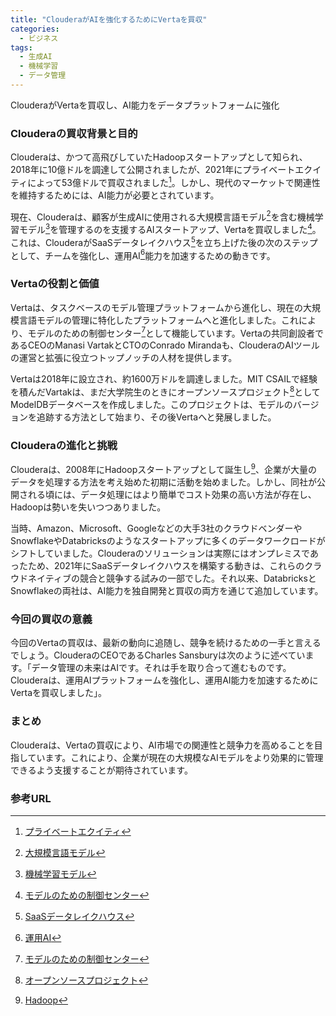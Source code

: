 ```yaml
---
title: "ClouderaがAIを強化するためにVertaを買収"
categories:
  - ビジネス
tags:
  - 生成AI
  - 機械学習
  - データ管理
---
```

ClouderaがVertaを買収し、AI能力をデータプラットフォームに強化

### Clouderaの買収背景と目的

Clouderaは、かつて高飛びしていたHadoopスタートアップとして知られ、2018年に10億ドルを調達して公開されましたが、2021年にプライベートエクイティによって53億ドルで買収されました[^7]。しかし、現代のマーケットで関連性を維持するためには、AI能力が必要とされています。

現在、Clouderaは、顧客が生成AIに使用される大規模言語モデル[^2]を含む機械学習モデル[^1]を管理するのを支援するAIスタートアップ、Vertaを買収しました[^6]。これは、ClouderaがSaaSデータレイクハウス[^3]を立ち上げた後の次のステップとして、チームを強化し、運用AI[^4]能力を加速するための動きです。

### Vertaの役割と価値

Vertaは、タスクベースのモデル管理プラットフォームから進化し、現在の大規模言語モデルの管理に特化したプラットフォームへと進化しました。これにより、モデルのための制御センター[^6]として機能しています。Vertaの共同創設者であるCEOのManasi VartakとCTOのConrado Mirandaも、ClouderaのAIツールの運営と拡張に役立つトップノッチの人材を提供します。

Vertaは2018年に設立され、約1600万ドルを調達しました。MIT CSAILで経験を積んだVartakは、まだ大学院生のときにオープンソースプロジェクト[^5]としてModelDBデータベースを作成しました。このプロジェクトは、モデルのバージョンを追跡する方法として始まり、その後Vertaへと発展しました。

### Clouderaの進化と挑戦

Clouderaは、2008年にHadoopスタートアップとして誕生し[^8]、企業が大量のデータを処理する方法を考え始めた初期に活動を始めました。しかし、同社が公開される頃には、データ処理にはより簡単でコスト効果の高い方法が存在し、Hadoopは勢いを失いつつありました。

当時、Amazon、Microsoft、Googleなどの大手3社のクラウドベンダーやSnowflakeやDatabricksのようなスタートアップに多くのデータワークロードがシフトしていました。Clouderaのソリューションは実際にはオンプレミスであったため、2021年にSaaSデータレイクハウスを構築する動きは、これらのクラウドネイティブの競合と競争する試みの一部でした。それ以来、DatabricksとSnowflakeの両社は、AI能力を独自開発と買収の両方を通じて追加しています。

### 今回の買収の意義

今回のVertaの買収は、最新の動向に追随し、競争を続けるための一手と言えるでしょう。ClouderaのCEOであるCharles Sansburyは次のように述べています。「データ管理の未来はAIです。それは手を取り合って進むものです。Clouderaは、運用AIプラットフォームを強化し、運用AI能力を加速するためにVertaを買収しました」。

### まとめ

Clouderaは、Vertaの買収により、AI市場での関連性と競争力を高めることを目指しています。これにより、企業が現在の大規模なAIモデルをより効果的に管理できるよう支援することが期待されています。

### 参考URL
[^1]: [機械学習モデル](https://www.hpe.com/jp/ja/what-is/ml-models.html)
[^2]: [大規模言語モデル](https://atmarkit.itmedia.co.jp/ait/articles/2303/13/news013.html)
[^3]: [SaaSデータレイクハウス](https://www.databricks.com/jp/glossary/data-lakehouse)
[^4]: [運用AI](https://en.wikipedia.org/wiki/Operational_artificial_intelligence)
[^5]: [オープンソースプロジェクト](https://opensource.guide/ja/starting-a-project/)
[^6]: [モデルのための制御センター](https://support.arturia.com/hc/ja/articles/4411369571090-MiniFuse-1-MiniFuse-Control-Center)
[^7]: [プライベートエクイティ](https://www.elite-network.co.jp/dictionary/privateequity.html#:~:text=%E3%83%97%E3%83%A9%E3%82%A4%E3%83%99%E3%83%BC%E3%83%88%E3%82%A8%E3%82%AF%E3%82%A4%E3%83%86%E3%82%A3%E3%81%A8%E3%81%AF%E3%80%81%E6%9C%AA,%E7%AD%89%E3%81%8C%E3%81%93%E3%82%8C%E3%81%AB%E5%BD%93%E3%81%9F%E3%82%8A%E3%81%BE%E3%81%99%E3%80%82)
[^8]: [Hadoop](https://www.idcf.jp/words/hadoop.html#:~:text=Hadoop%E3%81%A8%E3%81%AF%E3%80%81%E5%A4%A7%E9%87%8F%E3%81%AE,%E3%81%99%E3%82%8B%E3%81%93%E3%81%A8%E3%81%8C%E3%81%A7%E3%81%8D%E3%81%BE%E3%81%99%E3%80%82)
